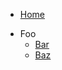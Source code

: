 <!-- TODO: Complete with your own sidebar structure and enable sidebar in index.html - or delete this file. -->
- [Home]()
<!-- - [Buzz]() -->
- Foo
    * [Bar]()
    * [Baz]()
